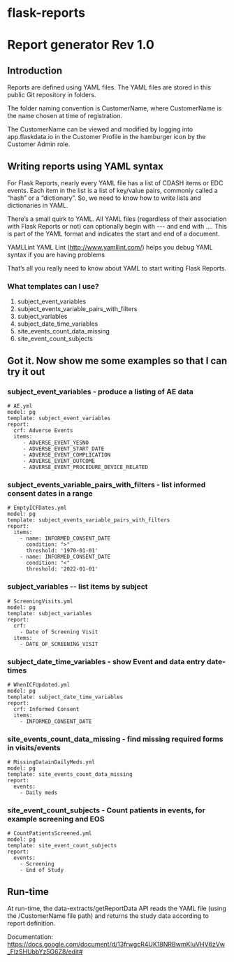 # flask-reports
# Report generator Rev 1.0

## Introduction
Reports are defined using YAML files.  The YAML files are stored in this public Git repository in folders.

The folder naming convention is CustomerName, where CustomerName is the name chosen at time of registration.

The CustomerName can be viewed and modified by logging into app.flaskdata.io in the Customer Profile in the hamburger icon by the Customer Admin role.

## Writing reports using YAML syntax
For Flask Reports, nearly every YAML file has a list of CDASH items or EDC events. Each item in the list is a list of key/value pairs, commonly called a “hash” or a “dictionary”. So, we need to know how to write lists and dictionaries in YAML.

There’s a small quirk to YAML. All YAML files (regardless of their association with Flask Reports or not) can optionally begin with --- and end with .... This is part of the YAML format and indicates the start and end of a document.

YAMLLint
YAML Lint (http://www.yamllint.com/) helps you debug YAML syntax if you are having problems

That’s all you really need to know about YAML to start writing Flask Reports.

### What templates can I use?
1. subject_event_variables
2. subject_events_variable_pairs_with_filters
3. subject_variables
4. subject_date_time_variables
5. site_events_count_data_missing
6. site_event_count_subjects

## Got it. Now show me some examples so that I can try it out

### subject_event_variables - produce a listing of AE data
```
# AE.yml
model: pg
template: subject_event_variables
report:
  crf: Adverse Events
  items:
     - ADVERSE_EVENT_YESNO
     - ADVERSE_EVENT_START_DATE
     - ADVERSE_EVENT_COMPLICATION
     - ADVERSE_EVENT_OUTCOME
     - ADVERSE_EVENT_PROCEDURE_DEVICE_RELATED
```

### subject_events_variable_pairs_with_filters - list informed consent dates in a range
```
# EmptyICFDates.yml
model: pg
template: subject_events_variable_pairs_with_filters
report:
  items:
    - name: INFORMED_CONSENT_DATE
      condition: ">"
      threshold: '1970-01-01'
    - name: INFORMED_CONSENT_DATE
      condition: "<"
      threshold: '2022-01-01'
```
### subject_variables -- list items by subject
```
# ScreeningVisits.yml
model: pg
template: subject_variables
report:
  crf:
    - Date of Screening Visit
  items:
    - DATE_OF_SCREENING_VISIT
```

### subject_date_time_variables - show Event and data entry date-times
```
# WhenICFUpdated.yml
model: pg
template: subject_date_time_variables
report:
  crf: Informed Consent
  items:
    - INFORMED_CONSENT_DATE
```

### site_events_count_data_missing - find missing required forms in visits/events
```
# MissingDatainDailyMeds.yml
model: pg
template: site_events_count_data_missing
report:
  events:
    - Daily meds
```
### site_event_count_subjects - Count patients in events, for example screening and EOS
```
# CountPatientsScreened.yml
model: pg
template: site_event_count_subjects
report:
  events:
    - Screening
    - End of Study
```



## Run-time
At run-time, the data-extracts/getReportData API  reads the YAML file (using the /CustomerName file path) and returns the study data according to report definition.



Documentation: https://docs.google.com/document/d/13frwgcR4UK18NRBwmKIuVHV6zVw_FlzSHUbbYz5G6Z8/edit#
